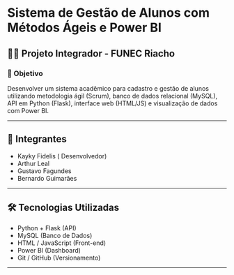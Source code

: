 # Sistema de Gestão de Alunos com Métodos Ágeis e Power BI

## 👨‍🏫 Projeto Integrador - FUNEC Riacho

### 📌 Objetivo
Desenvolver um sistema acadêmico para cadastro e gestão de alunos utilizando metodologia ágil (Scrum), banco de dados relacional (MySQL), API em Python (Flask), interface web (HTML/JS) e visualização de dados com Power BI.

---

## 👥 Integrantes
- Kayky Fidelis ( Desenvolvedor) 
- Arthur Leal
- Gustavo Fagundes 
- Bernardo Guimarães 

---

## 🛠️ Tecnologias Utilizadas
- Python + Flask (API)
- MySQL (Banco de Dados)
- HTML / JavaScript (Front-end)
- Power BI (Dashboard)
- Git / GitHub (Versionamento)


---
